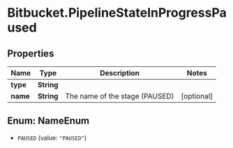 # Bitbucket.PipelineStateInProgressPaused

## Properties

Name | Type | Description | Notes
------------ | ------------- | ------------- | -------------
**type** | **String** |  | 
**name** | **String** | The name of the stage (PAUSED) | [optional] 



## Enum: NameEnum


* `PAUSED` (value: `"PAUSED"`)




